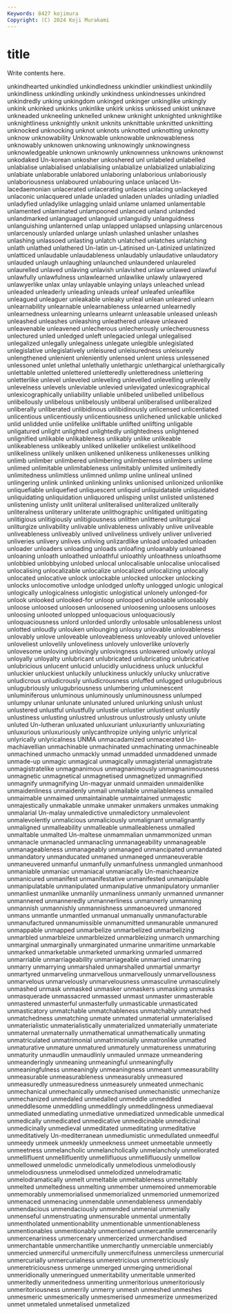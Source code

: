```yaml
---
Keywords: 8427 kojimura
Copyright: (C) 2024 Koji Murakami
---
```


# title

Write contents here.



 unkindhearted
unkindled unkindledness unkindlier unkindliest unkindlily unkindliness unkindling unkindly unkindness unkindnesses
unkindred unkindredly unking unkingdom unkinged unkinger unkinglike unkingly unkink unkinked
unkinks unkinlike unkirk unkiss unkissed unkist unknave unkneaded unkneeling unknelled
unknew unknight unknighted unknightlike unknightliness unknightly unknit unknits unknittable unknitted
unknitting unknocked unknocking unknot unknots unknotted unknotting unknotty unknow unknowability
Unknowable unknowable unknowableness unknowably unknowen unknowing unknowingly unknowingness unknowledgeable unknown
unknownly unknownness unknowns unknownst unkodaked Un-korean unkosher unkoshered unl unlabeled
unlabelled unlabialise unlabialised unlabialising unlabialize unlabialized unlabializing unlabiate unlaborable unlabored
unlaboring unlaborious unlaboriously unlaboriousness unlaboured unlabouring unlace unlaced Un-lacedaemonian unlacerated
unlacerating unlaces unlacing unlackeyed unlaconic unlacquered unlade unladed unladen unlades
unlading unladled unladyfied unladylike unlagging unlaid unlame unlamed unlamentable unlamented
unlaminated unlampooned unlanced unland unlanded unlandmarked unlanguaged unlanguid unlanguidly unlanguidness
unlanguishing unlanterned unlap unlapped unlapsed unlapsing unlarcenous unlarcenously unlarded unlarge
unlash unlashed unlasher unlashes unlashing unlassoed unlasting unlatch unlatched unlatches
unlatching unlath unlathed unlathered Un-latin un-Latinised un-Latinized unlatinized unlatticed unlaudable
unlaudableness unlaudably unlaudative unlaudatory unlauded unlaugh unlaughing unlaunched unlaundered unlaureled
unlaurelled unlaved unlaving unlavish unlavished unlaw unlawed unlawful unlawfully unlawfulness
unlawlearned unlawlike unlawly unlawyered unlawyerlike unlax unlay unlayable unlaying unlays
unleached unlead unleaded unleaderly unleading unleads unleaf unleafed unleaflike unleagued
unleaguer unleakable unleaky unleal unlean unleared unlearn unlearnability unlearnable unlearnableness
unlearned unlearnedly unlearnedness unlearning unlearns unlearnt unleasable unleased unleash unleashed
unleashes unleashing unleathered unleave unleaved unleavenable unleavened unlecherous unlecherously unlecherousness
unlectured unled unledged unleft unlegacied unlegal unlegalised unlegalized unlegally unlegalness
unlegate unlegible unlegislated unlegislative unlegislatively unleisured unleisuredness unleisurely unlengthened unlenient
unleniently unlensed unlent unless unlessened unlessoned unlet unlethal unlethally unlethargic
unlethargical unlethargically unlettable unletted unlettered unletteredly unletteredness unlettering unletterlike unlevel
unleveled unleveling unlevelled unlevelling unlevelly unlevelness unlevels unleviable unlevied unlevigated
unlexicographical unlexicographically unliability unliable unlibeled unlibelled unlibellous unlibellously unlibelous unlibelously
unliberal unliberalised unliberalized unliberally unliberated unlibidinous unlibidinously unlicensed unlicentiated unlicentious
unlicentiously unlicentiousness unlichened unlickable unlicked unlid unlidded unlie unlifelike unliftable
unlifted unlifting unligable unligatured unlight unlighted unlightedly unlightedness unlightened unlignified
unlikable unlikableness unlikably unlike unlikeable unlikeableness unlikeably unliked unlikelier unlikeliest
unlikelihood unlikeliness unlikely unliken unlikened unlikeness unlikenesses unliking unlimb unlimber
unlimbered unlimbering unlimberness unlimbers unlime unlimed unlimitable unlimitableness unlimitably unlimited
unlimitedly unlimitedness unlimitless unlimned unlimp unline unlineal unlined unlingering unlink
unlinked unlinking unlinks unlionised unlionized unlionlike unliquefiable unliquefied unliquescent unliquid
unliquidatable unliquidated unliquidating unliquidation unliquored unlisping unlist unlisted unlistened unlistening
unlisty unlit unliteral unliteralised unliteralized unliterally unliteralness unliterary unliterate unlithographic
unlitigated unlitigating unlitigious unlitigiously unlitigiousness unlitten unlittered unliturgical unliturgize unlivability
unlivable unlivableness unlivably unlive unliveable unliveableness unliveably unlived unliveliness unlively
unliver unliveried unliveries unlivery unlives unliving unlizardlike unload unloaded unloaden
unloader unloaders unloading unloads unloafing unloanably unloaned unloaning unloath unloathed
unloathful unloathly unloathness unloathsome unlobbied unlobbying unlobed unlocal unlocalisable unlocalise
unlocalised unlocalising unlocalizable unlocalize unlocalized unlocalizing unlocally unlocated unlocative unlock
unlockable unlocked unlocker unlocking unlocks unlocomotive unlodge unlodged unlofty unlogged
unlogic unlogical unlogically unlogicalness unlogistic unlogistical unlonely unlonged-for unlook unlooked
unlooked-for unloop unlooped unloosable unloosably unloose unloosed unloosen unloosened unloosening
unloosens unlooses unloosing unlooted unlopped unloquacious unloquaciously unloquaciousness unlord unlorded
unlordly unlosable unlosableness unlost unlotted unloudly unlouken unlounging unlousy unlovable
unlovableness unlovably unlove unloveable unloveableness unloveably unloved unlovelier unloveliest unlovelily
unloveliness unlovely unloverlike unloverly unlovesome unloving unlovingly unlovingness unlowered unlowly
unloyal unloyally unloyalty unlubricant unlubricated unlubricating unlubricative unlubricious unlucent unlucid
unlucidly unlucidness unluck unluckful unluckier unluckiest unluckily unluckiness unluckly unlucky
unlucrative unludicrous unludicrously unludicrousness unluffed unlugged unlugubrious unlugubriously unlugubriousness unlumbering
unluminescent unluminiferous unluminous unluminously unluminousness unlumped unlumpy unlunar unlunate unlunated
unlured unlurking unlush unlust unlustered unlustful unlustfully unlustie unlustier unlustiest
unlustily unlustiness unlusting unlustred unlustrous unlustrously unlusty unlute unluted Un-lutheran
unluxated unluxuriant unluxuriantly unluxuriating unluxurious unluxuriously unlycanthropize unlying unlyric unlyrical
unlyrically unlyricalness UNMA unmacadamized unmacerated Un-machiavellian unmachinable unmachinated unmachinating unmachineable
unmachined unmacho unmackly unmad unmadded unmaddened unmade unmade-up unmagic unmagical
unmagically unmagisterial unmagistrate unmagistratelike unmagnanimous unmagnanimously unmagnanimousness unmagnetic unmagnetical unmagnetised
unmagnetized unmagnified unmagnify unmagnifying Un-magyar unmaid unmaiden unmaidenlike unmaidenliness unmaidenly
unmail unmailable unmailableness unmailed unmaimable unmaimed unmaintainable unmaintained unmajestic unmajestically
unmakable unmake unmaker unmakers unmakes unmaking unmalarial Un-malay unmaledictive unmaledictory
unmalevolent unmalevolently unmalicious unmaliciously unmalignant unmalignantly unmaligned unmalleability unmalleable unmalleableness
unmalled unmaltable unmalted Un-maltese unmammalian unmammonized unman unmanacle unmanacled unmanacling
unmanageability unmanageable unmanageableness unmanageably unmanaged unmancipated unmandated unmandatory unmanducated unmaned
unmaneged unmaneuverable unmaneuvered unmanful unmanfully unmanfulness unmangled unmanhood unmaniable unmaniac
unmaniacal unmaniacally Un-manichaeanize unmanicured unmanifest unmanifestative unmanifested unmanipulable unmanipulatable unmanipulated
unmanipulative unmanipulatory unmanlier unmanliest unmanlike unmanlily unmanliness unmanly unmanned unmanner
unmannered unmanneredly unmannerliness unmannerly unmanning unmannish unmannishly unmannishness unmanoeuvred unmanored
unmans unmantle unmantled unmanual unmanually unmanufacturable unmanufactured unmanumissible unmanumitted unmanurable
unmanured unmappable unmapped unmarbelize unmarbelized unmarbelizing unmarbled unmarbleize unmarbleized unmarbleizing
unmarch unmarching unmarginal unmarginally unmarginated unmarine unmaritime unmarkable unmarked unmarketable
unmarketed unmarking unmarled unmarred unmarriable unmarriageability unmarriageable unmarried unmarring unmarry
unmarrying unmarshaled unmarshalled unmartial unmartyr unmartyred unmarveling unmarvellous unmarvellously unmarvellousness
unmarvelous unmarvelously unmarvelousness unmasculine unmasculinely unmashed unmask unmasked unmasker unmaskers
unmasking unmasks unmasquerade unmassacred unmassed unmast unmaster unmasterable unmastered unmasterful
unmasterfully unmasticable unmasticated unmasticatory unmatchable unmatchableness unmatchably unmatched unmatchedness unmatching
unmate unmated unmaterial unmaterialised unmaterialistic unmaterialistically unmaterialized unmaterially unmateriate unmaternal
unmaternally unmathematical unmathematically unmating unmatriculated unmatrimonial unmatrimonially unmatronlike unmatted unmaturative
unmature unmatured unmaturely unmatureness unmaturing unmaturity unmaudlin unmaudlinly unmauled unmaze
unmeandering unmeanderingly unmeaning unmeaningful unmeaningfully unmeaningfulness unmeaningly unmeaningness unmeant unmeasurability
unmeasurable unmeasurableness unmeasurably unmeasured unmeasuredly unmeasuredness unmeasurely unmeated unmechanic unmechanical
unmechanically unmechanised unmechanistic unmechanize unmechanized unmedaled unmedalled unmeddle unmeddled unmeddlesome
unmeddling unmeddlingly unmeddlingness unmediaeval unmediated unmediating unmediative unmediatized unmedicable unmedical
unmedically unmedicated unmedicative unmedicinable unmedicinal unmedicinally unmedieval unmeditated unmeditating unmeditative
unmeditatively Un-mediterranean unmediumistic unmedullated unmeedful unmeedy unmeek unmeekly unmeekness unmeet
unmeetable unmeetly unmeetness unmelancholic unmelancholically unmelancholy unmeliorated unmellifluent unmellifluently unmellifluous
unmellifluously unmellow unmellowed unmelodic unmelodically unmelodious unmelodiously unmelodiousness unmelodised unmelodized
unmelodramatic unmelodramatically unmelt unmeltable unmeltableness unmeltably unmelted unmeltedness unmelting unmember
unmemoired unmemorable unmemorably unmemorialised unmemorialized unmemoried unmemorized unmenaced unmenacing unmendable
unmendableness unmendably unmendacious unmendaciously unmended unmenial unmenially unmenseful unmenstruating unmensurable
unmental unmentally unmentholated unmentionability unmentionable unmentionableness unmentionables unmentionably unmentioned unmercantile
unmercenarily unmercenariness unmercenary unmercerized unmerchandised unmerchantable unmerchantlike unmerchantly unmerciable unmerciably
unmercied unmerciful unmercifully unmercifulness unmerciless unmercurial unmercurially unmercurialness unmeretricious unmeretriciously
unmeretriciousness unmerge unmerged unmerging unmeridional unmeridionally unmeringued unmeritability unmeritable unmerited
unmeritedly unmeritedness unmeriting unmeritorious unmeritoriously unmeritoriousness unmerrily unmerry unmesh unmeshed
unmeshes unmesmeric unmesmerically unmesmerised unmesmerize unmesmerized unmet unmetaled unmetalised unmetalized
